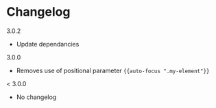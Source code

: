 # Changelog

3.0.2

* Update dependancies

3.0.0

* Removes use of positional parameter `{{auto-focus ".my-element"}}`

< 3.0.0

* No changelog

